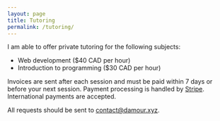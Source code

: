 ```yaml
---
layout: page
title: Tutoring
permalink: /tutoring/
---
```


I am able to offer private tutoring for the following subjects:
- Web development ($40 CAD per hour)
- Introduction to programming ($30 CAD per hour)

Invoices are sent after each session and must be paid within 7 days or before 
your next session. Payment processing is handled by 
[Stripe](https://stripe.com/en-ca). International payments are accepted.

All requests should be sent to [contact@damour.xyz](mailto:contact@damour.xyz).


